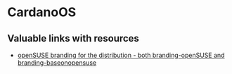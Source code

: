 # CardanoOS

## Valuable links with resources
- [openSUSE branding for the distribution - both branding-openSUSE and branding-baseonopensuse](https://github.com/openSUSE/branding/)
